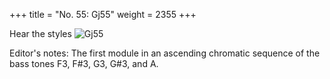 +++
title = "No. 55: Gj55"
weight = 2355
+++

Hear the styles
![Gj55](/img/055DurDimM.jpg)

Editor's notes: The first module in an ascending chromatic sequence of the bass tones F3, F#3, G3, G#3, and A.
